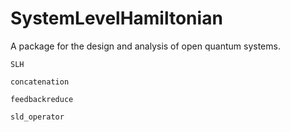 # SystemLevelHamiltonian
A package for the design and analysis of open quantum systems.

```@docs
SLH
```

```@docs
concatenation
```

```@docs
feedbackreduce
```

```@docs
sld_operator
```